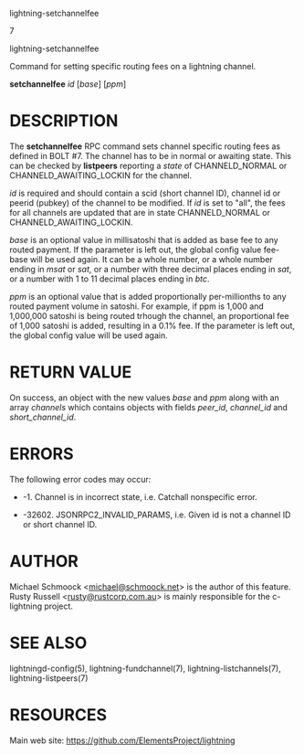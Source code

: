 lightning-setchannelfee

7

lightning-setchannelfee

Command for setting specific routing fees on a lightning channel.

**setchannelfee** *id* \[*base*\] \[*ppm*\]

DESCRIPTION
===========

The **setchannelfee** RPC command sets channel specific routing fees as
defined in BOLT \#7. The channel has to be in normal or awaiting state.
This can be checked by **listpeers** reporting a *state* of
CHANNELD\_NORMAL or CHANNELD\_AWAITING\_LOCKIN for the channel.

*id* is required and should contain a scid (short channel ID), channel
id or peerid (pubkey) of the channel to be modified. If *id* is set to
"all", the fees for all channels are updated that are in state
CHANNELD\_NORMAL or CHANNELD\_AWAITING\_LOCKIN.

*base* is an optional value in millisatoshi that is added as base fee to
any routed payment. If the parameter is left out, the global config
value fee-base will be used again. It can be a whole number, or a whole
number ending in *msat* or *sat*, or a number with three decimal places
ending in *sat*, or a number with 1 to 11 decimal places ending in
*btc*.

*ppm* is an optional value that is added proportionally per-millionths
to any routed payment volume in satoshi. For example, if ppm is 1,000
and 1,000,000 satoshi is being routed trhough the channel, an
proportional fee of 1,000 satoshi is added, resulting in a 0.1% fee. If
the parameter is left out, the global config value will be used again.

RETURN VALUE
============

On success, an object with the new values *base* and *ppm* along with an
array *channels* which contains objects with fields *peer\_id*,
*channel\_id* and *short\_channel\_id*.

ERRORS
======

The following error codes may occur:

-   -1. Channel is in incorrect state, i.e. Catchall nonspecific error.

-   -32602. JSONRPC2\_INVALID\_PARAMS, i.e. Given id is not a channel ID
    or short channel ID.

AUTHOR
======

Michael Schmoock &lt;<michael@schmoock.net>&gt; is the author of this
feature. Rusty Russell &lt;<rusty@rustcorp.com.au>&gt; is mainly
responsible for the c-lightning project.

SEE ALSO
========

lightningd-config(5), lightning-fundchannel(7),
lightning-listchannels(7), lightning-listpeers(7)

RESOURCES
=========

Main web site: <https://github.com/ElementsProject/lightning>
